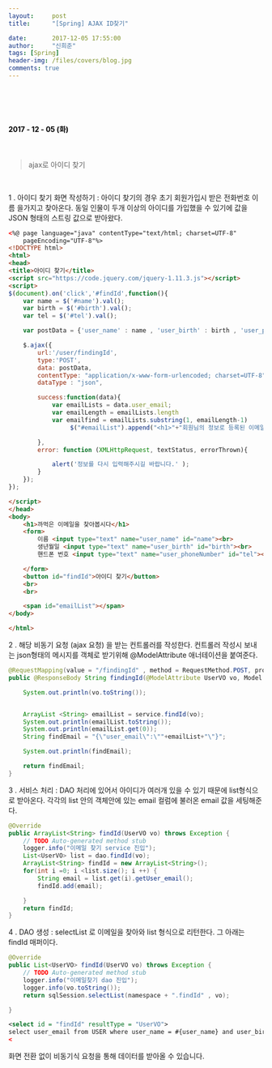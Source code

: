 ```yaml
---
layout:     post
title:      "[Spring] AJAX ID찾기"

date:       2017-12-05 17:55:00
author:     "신희준"
tags: [Spring]
header-img: /files/covers/blog.jpg
comments: true
---
```



<head>
 <meta property="og:type" content="website">
 <meta property="og:title" content="스프링 AJAX ID 찾기">
 <meta property="og:description" content="스프링 AJAX ID 찾기">
 <meta property="og:url" content="http://shj7242.github.io/2017/12/05/Spring29/">

 <meta name="twitter:card" content="summary">
  <meta name="twitter:title" content="스프링 AJAX ID 찾기">
  <meta name="twitter:description" content="스프링 AJAX ID 찾기">
  <meta name="FACEBOOK:domain" content="http://shj7242.github.io/2017/12/05/Spring29/">
  <meta name="facebook:card" content="summary">
   <meta name="facebook:title" content="스프링 AJAX ID 찾기">
   <meta name="facebook:description" content="스프링 AJAX ID 찾기">
   <meta name="facebook:domain" content="http://shj7242.github.io/2017/12/05/Spring29/">


 </head>


<br>
<H4 style ="font-weight:bold; color:black;"> </H4>
<br>
<H4 style ="font-weight:bold; color : black">2017 - 12 - 05 (화)</H4>

<br>

> ajax로 아이디 찾기

<br>

1 . 아이디 찾기 화면 작성하기 : 아이디 찾기의 경우 초기 회원가입시 받은 전화번호 이름 을가지고 찾아온다. 동일 인물이 두개 이상의 아이디를 가입했을 수 있기에 값을 JSON 형태의 스트링 값으로 받아왔다.

~~~html
<%@ page language="java" contentType="text/html; charset=UTF-8"
	pageEncoding="UTF-8"%>
<!DOCTYPE html>
<html>
<head>
<title>아이디 찾기</title>
<script src="https://code.jquery.com/jquery-1.11.3.js"></script>
<script>
$(document).on('click','#findId',function(){
	var name = $('#name').val();
 	var birth = $('#birth').val();
 	var tel = $('#tel').val();

 	var postData = {'user_name' : name , 'user_birth' : birth , 'user_phoneNumber' : tel};

	$.ajax({
        url:'/user/findingId',
        type:'POST',
        data: postData,
        contentType: "application/x-www-form-urlencoded; charset=UTF-8",
        dataType : "json",

        success:function(data){
        	var emailLists = data.user_email;
        	var emailLength = emailLists.length
        	var emailfind = emailLists.substring(1, emailLength-1)
       	 		 $("#emailList").append("<h1>"+"회원님의 정보로 등록된 이메일은 : "+emailfind+" 입니다.</h1>")

        },
        error: function (XMLHttpRequest, textStatus, errorThrown){

        	alert('정보를 다시 입력해주시길 바랍니다.' );
        }
    });
});

</script>
</head>
<body>
	<h1>까먹은 이메일을 찾아봅시다</h1>
	<form>
		이름 <input type="text" name="user_name" id="name"><br>
		생년월일 <input type="text" name="user_birth" id="birth"><br>
		핸드폰 번호 <input type="text" name="user_phoneNumber" id="tel"><br>

	</form>
	<button id="findId">아이디 찾기</button>
	<br>
	<br>

	<span id="emailList"></span>
</body>

</html>
~~~

2 . 해당 비동기 요청 (ajax 요청) 을 받는 컨트롤러를 작성한다. 컨트롤러 작성시 보내는 json형태의 메시지를 객체로 받기위해 @ModelAttribute 애너테이션을 붙여준다.  

~~~java
@RequestMapping(value = "/findingId" , method = RequestMethod.POST, produces = "application/json; charset=utf-8")
public @ResponseBody String findingId(@ModelAttribute UserVO vo, Model model , HttpServletResponse response)throws Exception {

	System.out.println(vo.toString());


	ArrayList <String> emailList = service.findId(vo);
	System.out.println(emailList.toString());
	System.out.println(emailList.get(0));
	String findEmail = "{\"user_email\":\""+emailList+"\"}";

	System.out.println(findEmail);

	return findEmail;
}
~~~

3 . 서비스 처리 : DAO 처리에 있어서 아이디가 여러개 있을 수 있기 때문에 list형식으로 받아온다. 각각의 list 안의 객체안에 있는 email 컬럼에 불러온 email 값을 세팅해준다.

~~~Java
@Override
public ArrayList<String> findId(UserVO vo) throws Exception {
	// TODO Auto-generated method stub
	logger.info("이메일 찾기 service 진입");
	List<UserVO> list = dao.findId(vo);
	ArrayList<String> findId = new ArrayList<String>();  
	for(int i =0; i <list.size(); i ++) {
		String email = list.get(i).getUser_email();
		findId.add(email);

	}
	return findId;
}
~~~

4 . DAO 생성 : selectList 로 이메일을 찾아와 list 형식으로 리턴한다. 그 아래는 findId 매퍼이다.

~~~JAVA
@Override
public List<UserVO> findId(UserVO vo) throws Exception {
	// TODO Auto-generated method stub
	logger.info("이메일찾기 dao 진입");
	logger.info(vo.toString());
	return sqlSession.selectList(namespace + ".findId" , vo);

}
~~~

~~~xml
<select id = "findId" resultType = "UserVO">
select user_email from USER where user_name = #{user_name} and user_birth = #{user_birth} and user_phoneNumber = #{user_phoneNumber} and user_authStatus = 1
<
~~~

화면 전환 없이 비동기식 요청을 통해 데이터를 받아올 수 있습니다.
